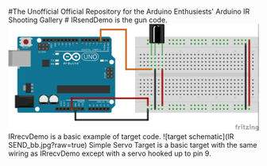 #The Unofficial Official Repository for the Arduino Enthusiests' Arduino IR Shooting Gallery #
IRsendDemo is the gun code.
![Gun schematic](IR%20RECIEVE_bb.jpg?raw=true)
IRrecvDemo is a basic example of target code.
![target schematic](IR SEND_bb.jpg?raw=true)
Simple Servo Target is a basic target with the same wiring as IRrecvDemo except with a servo hooked up to pin 9.
